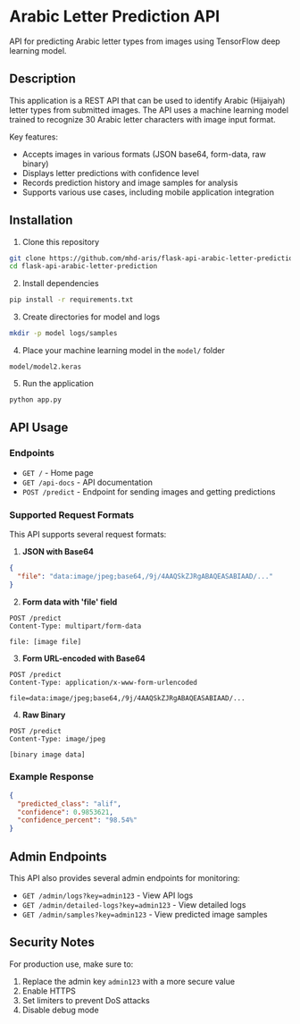 # Arabic Letter Prediction API

API for predicting Arabic letter types from images using TensorFlow deep learning model.

## Description

This application is a REST API that can be used to identify Arabic (Hijaiyah) letter types from submitted images. The API uses a machine learning model trained to recognize 30 Arabic letter characters with image input format.

Key features:
- Accepts images in various formats (JSON base64, form-data, raw binary)
- Displays letter predictions with confidence level
- Records prediction history and image samples for analysis
- Supports various use cases, including mobile application integration

## Installation

1. Clone this repository
```bash
git clone https://github.com/mhd-aris/flask-api-arabic-letter-prediction.git
cd flask-api-arabic-letter-prediction
```

2. Install dependencies
```bash
pip install -r requirements.txt
```

3. Create directories for model and logs
```bash
mkdir -p model logs/samples
```

4. Place your machine learning model in the `model/` folder
```
model/model2.keras
```

5. Run the application
```bash
python app.py
```

## API Usage

### Endpoints

- `GET /` - Home page
- `GET /api-docs` - API documentation
- `POST /predict` - Endpoint for sending images and getting predictions

### Supported Request Formats

This API supports several request formats:

1. **JSON with Base64**
```json
{
  "file": "data:image/jpeg;base64,/9j/4AAQSkZJRgABAQEASABIAAD/..."
}
```

2. **Form data with 'file' field**
```
POST /predict
Content-Type: multipart/form-data

file: [image file]
```

3. **Form URL-encoded with Base64**
```
POST /predict
Content-Type: application/x-www-form-urlencoded

file=data:image/jpeg;base64,/9j/4AAQSkZJRgABAQEASABIAAD/...
```

4. **Raw Binary**
```
POST /predict
Content-Type: image/jpeg

[binary image data]
```

### Example Response

```json
{
  "predicted_class": "alif",
  "confidence": 0.9853621,
  "confidence_percent": "98.54%"
}
```

## Admin Endpoints

This API also provides several admin endpoints for monitoring:

- `GET /admin/logs?key=admin123` - View API logs
- `GET /admin/detailed-logs?key=admin123` - View detailed logs
- `GET /admin/samples?key=admin123` - View predicted image samples

## Security Notes

For production use, make sure to:
1. Replace the admin key `admin123` with a more secure value
2. Enable HTTPS
3. Set limiters to prevent DoS attacks
4. Disable debug mode

